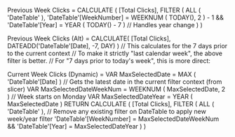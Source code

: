 Previous Week Clicks =
CALCULATE (
    [Total Clicks],
    FILTER (
        ALL ( 'DateTable' ),
        'DateTable'[WeekNumber] = WEEKNUM ( TODAY(), 2 ) - 1 &&
        'DateTable'[Year] = YEAR ( TODAY() - 7 ) // Handles year change
    )
)


Previous Week Clicks (Alt) =
CALCULATE(
    [Total Clicks],
    DATEADD('DateTable'[Date], -7, DAY)
) // This calculates for the 7 days prior to the current context
// To make it strictly "last calendar week", the above filter is better.
// For "7 days prior to today's week", this is more direct:


Current Week Clicks (Dynamic) =
VAR MaxSelectedDate = MAX ( 'DateTable'[Date] ) // Gets the latest date in the current filter context (from slicer)
VAR MaxSelectedDateWeekNum = WEEKNUM ( MaxSelectedDate, 2 ) // Week starts on Monday
VAR MaxSelectedDateYear = YEAR ( MaxSelectedDate )
RETURN
    CALCULATE (
        [Total Clicks],
        FILTER (
            ALL ( 'DateTable' ), // Remove any existing filter on DateTable to apply new week/year filter
            'DateTable'[WeekNumber] = MaxSelectedDateWeekNum &&
            'DateTable'[Year] = MaxSelectedDateYear
        )
    )

